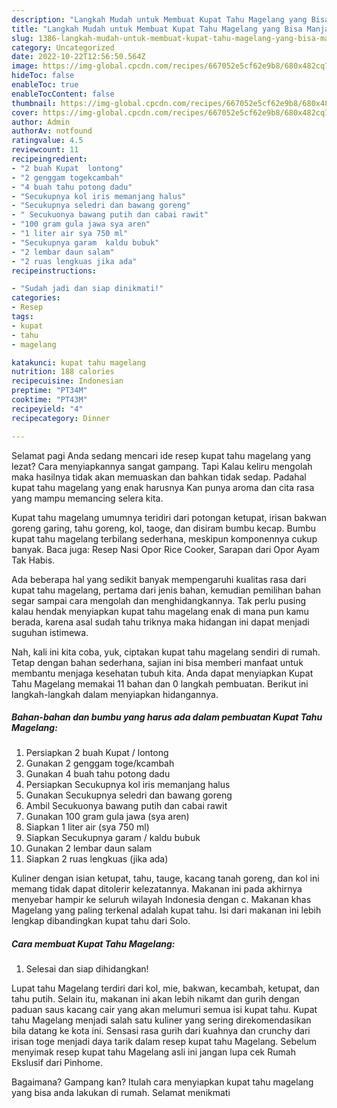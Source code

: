 ```yaml
---
description: "Langkah Mudah untuk Membuat Kupat Tahu Magelang yang Bisa Manjain Lidah "
title: "Langkah Mudah untuk Membuat Kupat Tahu Magelang yang Bisa Manjain Lidah "
slug: 1386-langkah-mudah-untuk-membuat-kupat-tahu-magelang-yang-bisa-manjain-lidah
category: Uncategorized
date: 2022-10-22T12:56:50.564Z
image: https://img-global.cpcdn.com/recipes/667052e5cf62e9b8/680x482cq70/kupat-tahu-magelang-foto-resep-utama.jpg
hideToc: false
enableToc: true
enableTocContent: false
thumbnail: https://img-global.cpcdn.com/recipes/667052e5cf62e9b8/680x482cq70/kupat-tahu-magelang-foto-resep-utama.jpg
cover: https://img-global.cpcdn.com/recipes/667052e5cf62e9b8/680x482cq70/kupat-tahu-magelang-foto-resep-utama.jpg
author: Admin
authorAv: notfound
ratingvalue: 4.5
reviewcount: 11
recipeingredient:
- "2 buah Kupat  lontong"
- "2 genggam togekcambah"
- "4 buah tahu potong dadu"
- "Secukupnya kol iris memanjang halus"
- "Secukupnya seledri dan bawang goreng"
- " Secukuonya bawang putih dan cabai rawit"
- "100 gram gula jawa sya aren"
- "1 liter air sya 750 ml"
- "Secukupnya garam  kaldu bubuk"
- "2 lembar daun salam"
- "2 ruas lengkuas jika ada"
recipeinstructions:

- "Sudah jadi dan siap dinikmati!"
categories:
- Resep
tags:
- kupat
- tahu
- magelang

katakunci: kupat tahu magelang 
nutrition: 188 calories
recipecuisine: Indonesian
preptime: "PT34M"
cooktime: "PT43M"
recipeyield: "4"
recipecategory: Dinner

---
```



Selamat pagi Anda sedang mencari ide resep kupat tahu magelang yang lezat? Cara menyiapkannya sangat gampang. Tapi Kalau keliru mengolah maka hasilnya tidak akan memuaskan dan bahkan tidak sedap. Padahal kupat tahu magelang yang enak harusnya Kan punya aroma dan cita rasa yang mampu memancing selera kita.


Kupat tahu magelang umumnya teridiri dari potongan ketupat, irisan bakwan goreng garing, tahu goreng, kol, taoge, dan disiram bumbu kecap. Bumbu kupat tahu magelang terbilang sederhana, meskipun komponennya cukup banyak. Baca juga: Resep Nasi Opor Rice Cooker, Sarapan dari Opor Ayam Tak Habis.

Ada beberapa hal yang sedikit banyak mempengaruhi kualitas rasa dari kupat tahu magelang, pertama dari jenis bahan, kemudian pemilihan bahan segar sampai cara mengolah dan menghidangkannya. Tak perlu pusing kalau hendak menyiapkan kupat tahu magelang enak di mana pun kamu berada, karena asal sudah tahu triknya maka hidangan ini dapat menjadi suguhan istimewa.


Nah, kali ini kita coba, yuk, ciptakan kupat tahu magelang sendiri di rumah. Tetap dengan bahan sederhana, sajian ini bisa memberi manfaat untuk membantu menjaga kesehatan tubuh kita. Anda dapat menyiapkan Kupat Tahu Magelang memakai 11 bahan dan 0 langkah pembuatan. Berikut ini langkah-langkah dalam menyiapkan hidangannya.

<!--inarticleads1-->

##### Bahan-bahan dan bumbu yang harus ada dalam pembuatan Kupat Tahu Magelang:

1. Persiapkan 2 buah Kupat / lontong
1. Gunakan 2 genggam toge/kcambah
1. Gunakan 4 buah tahu potong dadu
1. Persiapkan Secukupnya kol iris memanjang halus
1. Gunakan Secukupnya seledri dan bawang goreng
1. Ambil  Secukuonya bawang putih dan cabai rawit
1. Gunakan 100 gram gula jawa (sya aren)
1. Siapkan 1 liter air (sya 750 ml)
1. Siapkan Secukupnya garam / kaldu bubuk
1. Gunakan 2 lembar daun salam
1. Siapkan 2 ruas lengkuas (jika ada)


Kuliner dengan isian ketupat, tahu, tauge, kacang tanah goreng, dan kol ini memang tidak dapat ditolerir kelezatannya. Makanan ini pada akhirnya menyebar hampir ke seluruh wilayah Indonesia dengan c. Makanan khas Magelang yang paling terkenal adalah kupat tahu. Isi dari makanan ini lebih lengkap dibandingkan kupat tahu dari Solo. 

<!--inarticleads2-->

##### Cara membuat Kupat Tahu Magelang:


1. Selesai dan siap dihidangkan!

Lupat tahu Magelang terdiri dari kol, mie, bakwan, kecambah, ketupat, dan tahu putih. Selain itu, makanan ini akan lebih nikamt dan gurih dengan paduan saus kacang cair yang akan melumuri semua isi kupat tahu. Kupat tahu Magelang menjadi salah satu kuliner yang sering direkomendasikan bila datang ke kota ini. Sensasi rasa gurih dari kuahnya dan crunchy dari irisan toge menjadi daya tarik dalam resep kupat tahu Magelang. Sebelum menyimak resep kupat tahu Magelang asli ini jangan lupa cek Rumah Ekslusif dari Pinhome. 

Bagaimana? Gampang kan? Itulah cara menyiapkan kupat tahu magelang yang bisa anda lakukan di rumah. Selamat menikmati
